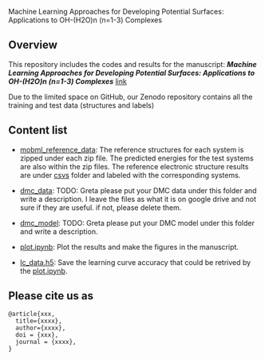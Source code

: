 Machine Learning Approaches for Developing Potential Surfaces: Applications to OH-(H2O)n (n=1-3) Complexes

## Overview
This repository includes the codes and results for the manuscript:
***Machine Learning Approaches for Developing Potential Surfaces: Applications to OH-(H2O)n (n=1-3) Complexes*** [link](xxxxx)


Due to the limited space on GitHub, our Zenodo repository contains all the training and test data (structures and labels)

## Content list
 
* [mobml_reference_data](mobml_reference_data): The reference structures for each system is zipped under each zip file. The predicted energies for the test systems are also within the zip files. The reference electronic structure results are under [csvs](reference_data/csvs) folder and labeled with the corresponding systems. 

* [dmc_data](dmc_data): TODO: Greta please put your DMC data under this folder and write a description. I leave the files as what it is on google drive and not sure if they are useful. if not, please delete them.

* [dmc_model](dmc_model): TODO: Greta please put your DMC model under this folder and write a description. 

* [plot.ipynb](plot.ipynb): Plot the results and make the figures in the manuscript. 

* [lc_data.h5](lc_data.h5): Save the learning curve accuracy that could be retrived by the [plot.ipynb](plot.ipynb).


## Please cite us as

```
@article{xxx,
  title={xxxx},
  author={xxxx},
  doi = {xxx},
  journal = {xxxx},
}
```
